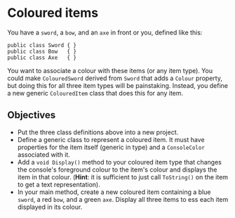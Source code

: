 # Coloured items

You have a `sword`, a `bow`, and an `axe` in front or you, defined like this:

    public class Sword { }
    public class Bow   { }
    public class Axe   { }

You want to associate a colour with these items (or any item type). You could make `ColouredSword` derived from `Sword` that adds a `Colour` property, but doing this for all three item types will be painstaking. Instead, you define a new generic `ColouredItem` class that does this for any item.

## Objectives

- Put the three class definitions above into a new project.
- Define a generic class to represent a coloured item. It must have properties for the item itself (generic in type) and a `ConsoleColor` associated with it.
- Add a `void Display()` method to your coloured item type that changes the console's foreground colour to the item's colour and displays the item in that colour. (**Hint**: it is sufficient to just call `ToString()` on the item to get a text representation).
- In your main method, create a new coloured item containing a blue `sword`, a red `bow`, and a green `axe`. Display all three items to ess each item displayed in its colour.
